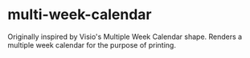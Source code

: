 # multi-week-calendar
Originally inspired by Visio's Multiple Week Calendar shape.  Renders a multiple week calendar for the purpose of printing.